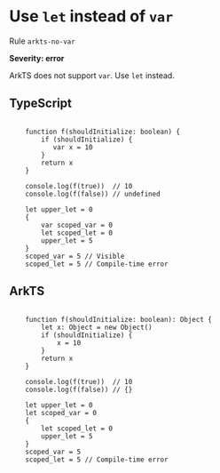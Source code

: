 #  Use ``let`` instead of ``var``

Rule ``arkts-no-var``

**Severity: error**

ArkTS does not support ``var``. Use ``let`` instead.


## TypeScript


```

    function f(shouldInitialize: boolean) {
        if (shouldInitialize) {
           var x = 10
        }
        return x
    }

    console.log(f(true))  // 10
    console.log(f(false)) // undefined

    let upper_let = 0
    {
        var scoped_var = 0
        let scoped_let = 0
        upper_let = 5
    }
    scoped_var = 5 // Visible
    scoped_let = 5 // Compile-time error

```

## ArkTS


```

    function f(shouldInitialize: boolean): Object {
        let x: Object = new Object()
        if (shouldInitialize) {
            x = 10
        }
        return x
    }

    console.log(f(true))  // 10
    console.log(f(false)) // {}

    let upper_let = 0
    let scoped_var = 0
    {
        let scoped_let = 0
        upper_let = 5
    }
    scoped_var = 5
    scoped_let = 5 // Compile-time error

```


